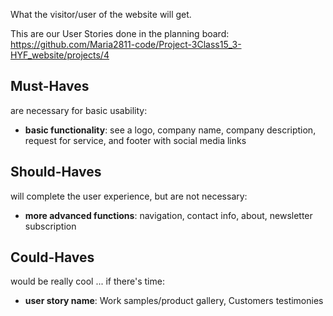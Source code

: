 
What the visitor/user of the website will get.

This are our User Stories done in the planning board:
https://github.com/Maria2811-code/Project-3Class15_3-HYF_website/projects/4


## Must-Haves

are necessary for basic usability:

- **basic functionality**: see a logo, company name, company description, request for service, and footer with social media links

## Should-Haves

will complete the user experience, but are not necessary:

- **more advanced functions**: navigation, contact info, about, newsletter subscription
  
## Could-Haves

would be really cool ... if there's time:

- **user story name**: Work samples/product gallery, Customers testimonies

